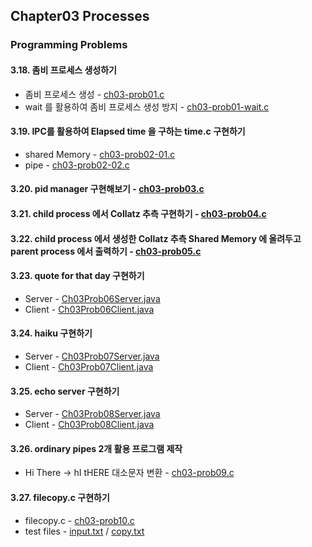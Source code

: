 ## Chapter03 Processes
### Programming Problems
#### 3.18. 좀비 프로세스 생성하기
- 좀비 프로세스 생성 - [ch03-prob01.c](./ch03-prob01.c)
- wait 를 활용하여 좀비 프로세스 생성 방지 - [ch03-prob01-wait.c](./ch03-prob01-wait.c)
#### 3.19. IPC를 활용하여 Elapsed time 을 구하는 time.c 구현하기
- shared Memory - [ch03-prob02-01.c](./ch03-prob02-01.c)
- pipe - [ch03-prob02-02.c](./ch03-prob02-02.c)
#### 3.20. pid manager 구현해보기 - [ch03-prob03.c](./ch03-prob03.c)
#### 3.21. child process 에서 Collatz 추측 구현하기 - [ch03-prob04.c](./ch03-prob04.c)
#### 3.22. child process 에서 생성한 Collatz 추측 Shared Memory 에 올려두고 parent process 에서 출력하기 - [ch03-prob05.c](./ch03-prob05.c)
#### 3.23. quote for that day 구현하기 
- Server - [Ch03Prob06Server.java](./Ch03Prob06Server.java)
- Client - [Ch03Prob06Client.java](./Ch03Prob06Client.java)
#### 3.24. haiku 구현하기 
- Server - [Ch03Prob07Server.java](./Ch03Prob07Server.java)
- Client - [Ch03Prob07Client.java](./Ch03Prob07Client.java)
#### 3.25. echo server 구현하기
- Server - [Ch03Prob08Server.java](./Ch03Prob08Server.java)
- Client - [Ch03Prob08Client.java](./Ch03Prob08Client.java)
#### 3.26. ordinary pipes 2개 활용 프로그램 제작 
- Hi There -> hI tHERE 대소문자 변환 - [ch03-prob09.c](./ch03-prob09.c)
#### 3.27. filecopy.c 구현하기 
- filecopy.c - [ch03-prob10.c](./ch03-prob10.c)
- test files - [input.txt](./input.txt) / [copy.txt](./copy.txt)